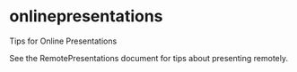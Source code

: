 # onlinepresentations
Tips for Online Presentations

See the RemotePresentations document for tips about presenting remotely.


